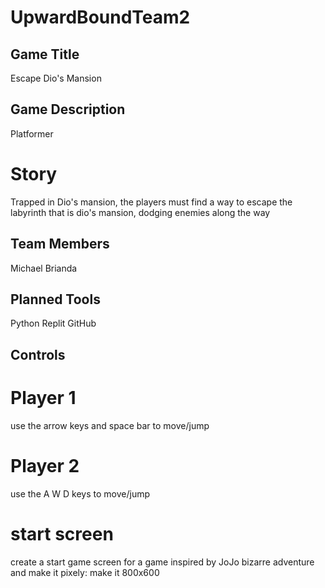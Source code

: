 # UpwardBoundTeam2
## Game Title  
Escape Dio's Mansion
## Game Description
Platformer
# Story 
Trapped in Dio's mansion, the players must find a way to escape the labyrinth that is dio's mansion, dodging enemies along the way
## Team Members
Michael Brianda
## Planned Tools
Python Replit GitHub
## Controls
# Player 1
use the arrow keys and space bar to move/jump
# Player 2
use the A W D keys to move/jump
# start screen
create a start game screen for a game inspired by JoJo bizarre adventure and make it pixely: make it 800x600
